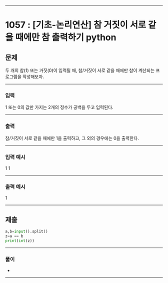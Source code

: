 
---

# 1057 : [기초-논리연산] 참 거짓이 서로 같을 때에만 참 출력하기 python


## 문제

두 개의 참(1) 또는 거짓(0)이 입력될 때,
참/거짓이 서로 같을 때에만 참이 계산되는 프로그램을 작성해보자.




---
### 입력 

1 또는 0의 값만 가지는 2개의 정수가 공백을 두고 입력된다.



---
### 출력   

참/거짓이 서로 같을 때에만 1을 출력하고, 그 외의 경우에는 0을 출력한다.


---
### 입력 예시

1 1

---
### 출력 예시

1

---
제출
---
```python
a,b=input().split()
z=a == b
print(int(z))
```

---
### 풀이
* 

---
